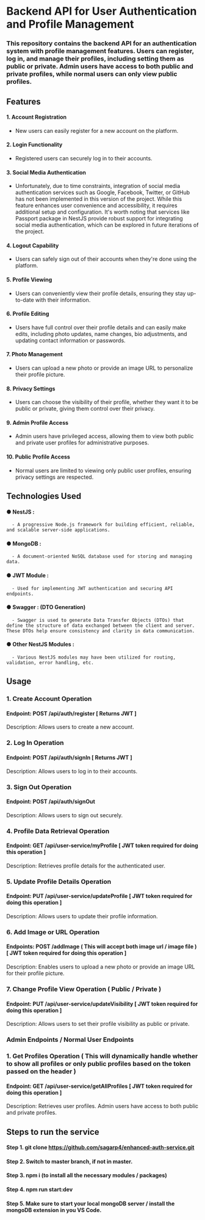 # Backend API for User Authentication and Profile Management
### This repository contains the backend API for an authentication system with profile management features. Users can register, log in, and manage their profiles, including setting them as public or private. Admin users have access to both public and private profiles, while normal users can only view public profiles.


## Features

#### 1. Account Registration
   - New users can easily register for a new account on the platform.

#### 2. Login Functionality
   - Registered users can securely log in to their accounts.

#### 3. Social Media Authentication
   - Unfortunately, due to time constraints, integration of social media authentication services such as Google, Facebook, Twitter, or GitHub has not been implemented in this version of the project. While this feature enhances user convenience and accessibility, it requires additional setup and configuration. It's worth noting that services like Passport package in NestJS provide robust support for integrating social media authentication, which can be explored in future iterations of the project.

#### 4. Logout Capability
   - Users can safely sign out of their accounts when they're done using the platform.

#### 5. Profile Viewing
   - Users can conveniently view their profile details, ensuring they stay up-to-date with their information.

#### 6. Profile Editing
   - Users have full control over their profile details and can easily make edits, including photo updates, name changes, bio adjustments, and updating contact information or passwords.

#### 7. Photo Management
   - Users can upload a new photo or provide an image URL to personalize their profile picture.

#### 8. Privacy Settings
   - Users can choose the visibility of their profile, whether they want it to be public or private, giving them control over their privacy.

#### 9. Admin Profile Access
   - Admin users have privileged access, allowing them to view both public and private user profiles for administrative purposes.

#### 10. Public Profile Access
   - Normal users are limited to viewing only public user profiles, ensuring privacy settings are respected.

## Technologies Used

#### ● NestJS : 
      - A progressive Node.js framework for building efficient, reliable, and scalable server-side applications.
#### ● MongoDB : 
      - A document-oriented NoSQL database used for storing and managing data.
#### ● JWT Module : 
      - Used for implementing JWT authentication and securing API endpoints.
#### ● Swagger : (DTO Generation) 
      - Swagger is used to generate Data Transfer Objects (DTOs) that define the structure of data exchanged between the client and server. These DTOs help ensure consistency and clarity in data communication.
#### ● Other NestJS Modules : 
      - Various NestJS modules may have been utilized for routing, validation, error handling, etc.


## Usage

### 1. Create Account Operation
#### Endpoint: POST /api/auth/register [ Returns JWT ]
Description: Allows users to create a new account.

### 2. Log In Operation
#### Endpoint: POST /api/auth/signIn [ Returns JWT ]
Description: Allows users to log in to their accounts.

### 3. Sign Out Operation
#### Endpoint: POST /api/auth/signOut 
Description: Allows users to sign out securely.

### 4. Profile Data Retrieval Operation
#### Endpoint: GET /api/user-service/myProfile [ JWT token required for doing this operation ]
Description: Retrieves profile details for the authenticated user.

### 5. Update Profile Details Operation
#### Endpoint: PUT /api/user-service/updateProfile [ JWT token required for doing this operation ]
Description: Allows users to update their profile information.

### 6. Add Image or URL Operation
#### Endpoints: POST /addImage ( This will accept both image url / image file ) [ JWT token required for doing this operation ]
Description: Enables users to upload a new photo or provide an image URL for their profile picture.

### 7. Change Profile View Operation ( Public / Private )
#### Endpoint: PUT /api/user-service/updateVisibility [ JWT token required for doing this operation ]
Description: Allows users to set their profile visibility as public or private.

### Admin Endpoints / Normal User Endpoints

### 1. Get Profiles Operation ( This will dynamically handle whether to show all profiles or only public profiles based on the token passed on the header )
#### Endpoint: GET /api/user-service/getAllProfiles [ JWT token required for doing this operation ]
Description: Retrieves user profiles. Admin users have access to both public and private profiles.


## Steps to run the service

#### Step 1. git clone https://github.com/sagarp4/enhanced-auth-service.git
#### Step 2. Switch to master branch, if not in master.
#### Step 3. npm i (to install all the necessary modules / packages)
#### Step 4. npm run start:dev
#### Step 5. Make sure to start your local mongoDB server / install the mongoDB extension in you VS Code.
